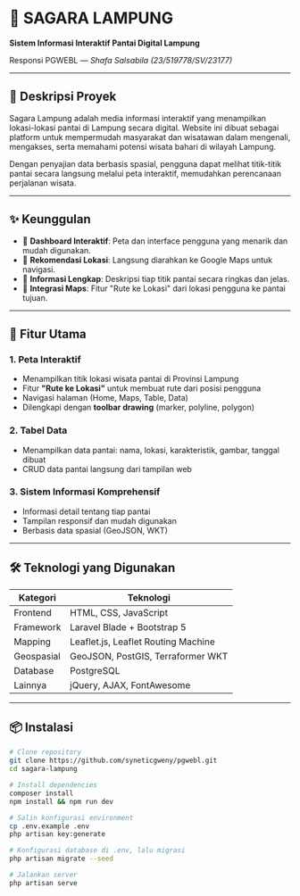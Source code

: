 # 🌊 SAGARA LAMPUNG  
**Sistem Informasi Interaktif Pantai Digital Lampung**

Responsi PGWEBL — *Shafa Salsabila (23/519778/SV/23177)*

---

## 📖 Deskripsi Proyek

Sagara Lampung adalah media informasi interaktif yang menampilkan lokasi-lokasi pantai di Lampung secara digital. Website ini dibuat sebagai platform untuk mempermudah masyarakat dan wisatawan dalam mengenali, mengakses, serta memahami potensi wisata bahari di wilayah Lampung. 

Dengan penyajian data berbasis spasial, pengguna dapat melihat titik-titik pantai secara langsung melalui peta interaktif, memudahkan perencanaan perjalanan wisata.

---

## ✨ Keunggulan

- 🧭 **Dashboard Interaktif**: Peta dan interface pengguna yang menarik dan mudah digunakan.
- 📍 **Rekomendasi Lokasi**: Langsung diarahkan ke Google Maps untuk navigasi.
- 📖 **Informasi Lengkap**: Deskripsi tiap titik pantai secara ringkas dan jelas.
- 🔗 **Integrasi Maps**: Fitur "Rute ke Lokasi" dari lokasi pengguna ke pantai tujuan.

---

## 🚀 Fitur Utama

### 1. Peta Interaktif
- Menampilkan titik lokasi wisata pantai di Provinsi Lampung
- Fitur **"Rute ke Lokasi"** untuk membuat rute dari posisi pengguna
- Navigasi halaman (Home, Maps, Table, Data)
- Dilengkapi dengan **toolbar drawing** (marker, polyline, polygon)

### 2. Tabel Data
- Menampilkan data pantai: nama, lokasi, karakteristik, gambar, tanggal dibuat
- CRUD data pantai langsung dari tampilan web

### 3. Sistem Informasi Komprehensif
- Informasi detail tentang tiap pantai
- Tampilan responsif dan mudah digunakan
- Berbasis data spasial (GeoJSON, WKT)

---

## 🛠️ Teknologi yang Digunakan

| Kategori     | Teknologi               |
| ------------ | ---------------------- |
| Frontend     | HTML, CSS, JavaScript  |
| Framework    | Laravel Blade + Bootstrap 5 |
| Mapping      | Leaflet.js, Leaflet Routing Machine |
| Geospasial   | GeoJSON, PostGIS, Terraformer WKT |
| Database     | PostgreSQL             |
| Lainnya      | jQuery, AJAX, FontAwesome |

---

## 📦 Instalasi

```bash
# Clone repository
git clone https://github.com/syneticgweny/pgwebl.git
cd sagara-lampung

# Install dependencies
composer install
npm install && npm run dev

# Salin konfigurasi environment
cp .env.example .env
php artisan key:generate

# Konfigurasi database di .env, lalu migrasi
php artisan migrate --seed

# Jalankan server
php artisan serve
